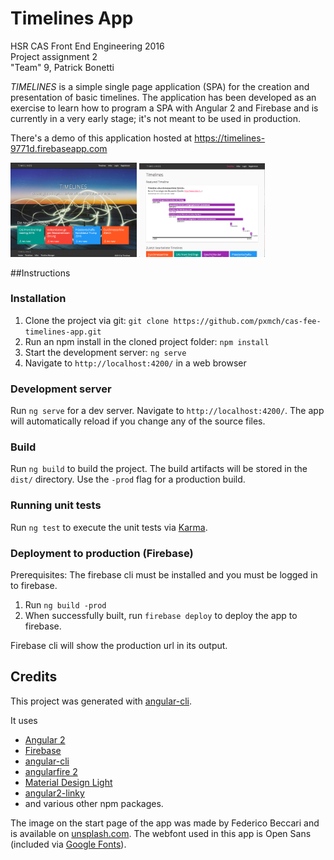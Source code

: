 # Timelines App
HSR CAS Front End Engineering 2016<br>
Project assignment 2<br>
"Team" 9, Patrick Bonetti

_TIMELINES_ is a simple single page application (SPA) for the creation and presentation of basic timelines.
The application has been developed as an exercise to learn how to program a SPA with Angular 2 and Firebase
and is currently in a very early stage; it's not meant to be used in production.

There's a demo of this application hosted at https://timelines-9771d.firebaseapp.com

<img src="demo/screenshot_1.png" alt="screenshot of the start page" style="display: inline-block; width: 40%;"/>
<img src="demo/screenshot_2.png" alt="screenshot of a detail page" style="display: inline-block; width: 40%;"/>

##Instructions

### Installation
1. Clone the project via git: `git clone https://github.com/pxmch/cas-fee-timelines-app.git`
2. Run an npm install in the cloned project folder: `npm install`
3. Start the development server: `ng serve`
4. Navigate to `http://localhost:4200/` in a web browser

### Development server
Run `ng serve` for a dev server. Navigate to `http://localhost:4200/`. The app will automatically reload if you change any of the source files.

### Build
Run `ng build` to build the project. The build artifacts will be stored in the `dist/` directory. Use the `-prod` flag for a production build.

### Running unit tests
Run `ng test` to execute the unit tests via [Karma](https://karma-runner.github.io).

### Deployment to production (Firebase)
Prerequisites: The firebase cli must be installed and you must be logged in to firebase.

1. Run `ng build -prod`
2. When successfully built, run `firebase deploy` to deploy the app to firebase.

Firebase cli will show the production url in its output.


## Credits
This project was generated with [angular-cli](https://github.com/angular/angular-cli).

It uses
- [Angular 2](https://angular.io)
- [Firebase](https://www.firebase.com)
- [angular-cli](https://cli.angular.io)
- [angularfire 2](https://github.com/angular/angularfire2)
- [Material Design Light](https://getmdl.io)
- [angular2-linky](https://github.com/dzonatan/angular2-linky)
- and various other npm packages.

The image on the start page of the app was made by Federico Beccari and is available on [unsplash.com](https://unsplash.com/photos/ahi73ZN5P0Y).
The webfont used in this app is Open Sans (included via [Google Fonts](https://fonts.google.com/specimen/Open+Sans)).


